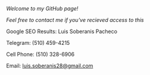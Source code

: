 _Welcome to my GitHub page!_

_Feel free to contact me if you've recieved access to this_

Google SEO Results: Luis Soberanis Pacheco

Telegram: (510) 459-4215

Cell Phone: (510) 328-6906

Email: luis.soberanis28@gmail.com
